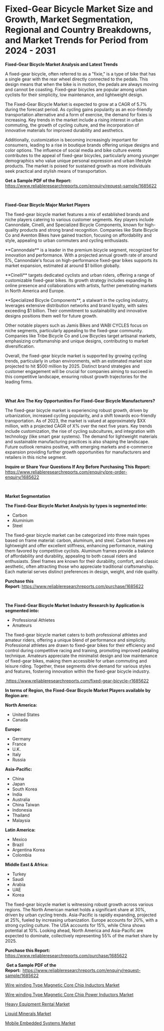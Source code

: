 <p><h1>Fixed-Gear Bicycle Market Size and Growth, Market Segmentation, Regional and Country Breakdowns, and Market Trends for Period from 2024 -  2031</h1></p><p><strong>Fixed-Gear Bicycle Market Analysis and Latest Trends</strong></p>
<p><p>A fixed-gear bicycle, often referred to as a "fixie," is a type of bike that has a single gear with the rear wheel directly connected to the pedals. This design means that when the bike is in motion, the pedals are always moving and cannot be coasting. Fixed-gear bicycles are popular among urban cyclists for their simplicity, low maintenance, and lightweight design. </p><p>The Fixed-Gear Bicycle Market is expected to grow at a CAGR of 5.7% during the forecast period. As cycling gains popularity as an eco-friendly transportation alternative and a form of exercise, the demand for fixies is increasing. Key trends in the market include a rising interest in urban commuting, the growth of cycling culture, and the incorporation of innovative materials for improved durability and aesthetics. </p><p>Additionally, customization is becoming increasingly important for consumers, leading to a rise in boutique brands offering unique designs and color options. The influence of social media and bike culture events contributes to the appeal of fixed-gear bicycles, particularly among younger demographics who value unique personal expression and urban lifestyle products. The market is poised for sustained growth as more individuals seek practical and stylish means of transportation.</p></p>
<p><strong>Get a Sample PDF of the Report:&nbsp;</strong> <a href="https://www.reliableresearchreports.com/enquiry/request-sample/1685622?utm_campaign=12&utm_medium=2&utm_source=Github&utm_content=ia&utm_term=06102024&utm_id=fixed-gear-bicycle">https://www.reliableresearchreports.com/enquiry/request-sample/1685622</a></p>
<p>&nbsp;</p>
<p><strong>Fixed-Gear Bicycle Major Market Players</strong></p>
<p><p>The fixed-gear bicycle market features a mix of established brands and niche players catering to various customer segments. Key players include Cannondale, Cinelli, and Specialized Bicycle Components, known for high-quality products and strong brand recognition. Companies like State Bicycle Co and Aventon Bikes have gained traction, focusing on affordability and style, appealing to urban commuters and cycling enthusiasts.</p><p>**Cannondale** is a leader in the premium bicycle segment, recognized for innovation and performance. With a projected annual growth rate of around 5%, Cannondale's focus on high-performance fixed-gear bikes supports its market expansion, estimated at around $1 billion globally.</p><p>**Cinelli** targets dedicated cyclists and urban riders, offering a range of customizable fixed-gear bikes. Its growth strategy includes expanding its online presence and collaborations with artists, further penetrating markets in North America and Europe.</p><p>**Specialized Bicycle Components**, a stalwart in the cycling industry, leverages extensive distribution networks and brand loyalty, with sales exceeding $1 billion. Their commitment to sustainability and innovative designs positions them well for future growth.</p><p>Other notable players such as Jamis Bikes and WABI CYCLES focus on niche segments, particularly appealing to the fixed-gear community. Companies like Tribe Bicycle Co and Low Bicycles target artisanal markets, emphasizing craftsmanship and unique designs, contributing to market diversification.</p><p>Overall, the fixed-gear bicycle market is supported by growing cycling trends, particularly in urban environments, with an estimated market size projected to hit $500 million by 2025. Distinct brand strategies and customer engagement will be crucial for companies aiming to succeed in this competitive landscape, ensuring robust growth trajectories for the leading firms.</p></p>
<p>&nbsp;</p>
<p><strong>What Are The Key Opportunities For Fixed-Gear Bicycle Manufacturers?</strong></p>
<p><p>The fixed-gear bicycle market is experiencing robust growth, driven by urbanization, increased cycling popularity, and a shift towards eco-friendly transportation. As of 2023, the market is valued at approximately $XX million, with a projected CAGR of X% over the next five years. Key trends include customization, the rise of cycling subcultures, and integration with technology (like smart gear systems). The demand for lightweight materials and sustainable manufacturing practices is also shaping the landscape. Future outlook remains positive, with emerging markets and e-commerce expansion providing further growth opportunities for manufacturers and retailers in this niche segment.</p></p>
<p><strong>Inquire or Share Your Questions If Any Before Purchasing This Report:</strong> <a href="https://www.reliableresearchreports.com/enquiry/pre-order-enquiry/1685622?utm_campaign=12&utm_medium=2&utm_source=Github&utm_content=ia&utm_term=06102024&utm_id=fixed-gear-bicycle">https://www.reliableresearchreports.com/enquiry/pre-order-enquiry/1685622</a></p>
<p>&nbsp;</p>
<p><strong>Market Segmentation</strong></p>
<p><strong>The Fixed-Gear Bicycle Market Analysis by types is segmented into:</strong></p>
<p><ul><li>Carbon</li><li>Aluminium</li><li>Steel</li></ul></p>
<p><p>The fixed-gear bicycle market can be categorized into three main types based on frame material: carbon, aluminum, and steel. Carbon frames are lightweight and offer excellent stiffness, enhancing performance, making them favored by competitive cyclists. Aluminum frames provide a balance of affordability and durability, appealing to both casual riders and enthusiasts. Steel frames are known for their durability, comfort, and classic aesthetic, often attracting those who appreciate traditional craftsmanship. Each material serves distinct preferences in design, weight, and ride quality.</p></p>
<p><strong>Purchase this Report:&nbsp;</strong><a href="https://www.reliableresearchreports.com/purchase/1685622?utm_campaign=12&utm_medium=2&utm_source=Github&utm_content=ia&utm_term=06102024&utm_id=fixed-gear-bicycle">https://www.reliableresearchreports.com/purchase/1685622</a></p>
<p>&nbsp;</p>
<p><strong>The Fixed-Gear Bicycle Market Industry Research by Application is segmented into:</strong></p>
<p><ul><li>Professional Athletes</li><li>Amateurs</li></ul></p>
<p><p>The fixed-gear bicycle market caters to both professional athletes and amateur riders, offering a unique blend of performance and simplicity. Professional athletes are drawn to fixed-gear bikes for their efficiency and control during competitive racing and training, promoting improved pedaling technique. Amateurs appreciate the minimalist design and low maintenance of fixed-gear bikes, making them accessible for urban commuting and leisure riding. Together, these segments drive demand for various styles and features, fostering innovation within the fixed-gear bicycle industry.</p></p>
<p><a href="https://www.reliableresearchreports.com/fixed-gear-bicycle-r1685622?utm_campaign=12&utm_medium=2&utm_source=Github&utm_content=ia&utm_term=06102024&utm_id=fixed-gear-bicycle">&nbsp;https://www.reliableresearchreports.com/fixed-gear-bicycle-r1685622</a></p>
<p><strong>In terms of Region, the Fixed-Gear Bicycle Market Players available by Region are:</strong></p>
<p>
    <p> <strong> North America: </strong>
        <ul>
            <li>United States</li>
            <li>Canada</li>
        </ul>
        </p> 
    <p> <strong> Europe: </strong>
        <ul>
            <li>Germany</li>
            <li>France</li>
            <li>U.K.</li>
            <li>Italy</li>
            <li>Russia</li>
        </ul>
        </p> 
    <p> <strong> Asia-Pacific: </strong>
        <ul>
            <li>China</li>
            <li>Japan</li>
            <li>South Korea</li>
            <li>India</li>
            <li>Australia</li>
            <li>China Taiwan</li>
            <li>Indonesia</li>
            <li>Thailand</li>
            <li>Malaysia</li>
        </ul>
        </p> 
    <p> <strong> Latin America: </strong>
        <ul>
            <li>Mexico</li>
            <li>Brazil</li>
            <li>Argentina Korea</li>
            <li>Colombia</li>
        </ul>
        </p> 
    <p> <strong> Middle East & Africa: </strong>
        <ul>
            <li>Turkey</li>
            <li>Saudi</li>
            <li>Arabia</li>
            <li>UAE</li>
            <li>Korea</li>
        </ul>
    </p>
    </p>
<p><p>The fixed-gear bicycle market is witnessing robust growth across various regions. The North American market holds a significant share at 30%, driven by urban cycling trends. Asia-Pacific is rapidly expanding, projected at 25%, fueled by increasing urbanization. Europe accounts for 20%, with a strong cycling culture. The USA accounts for 15%, while China shows potential at 10%. Looking ahead, North America and Asia-Pacific are expected to dominate, collectively representing 55% of the market share by 2025.</p></p>
<p><strong>Purchase this Report: </strong><a href="https://www.reliableresearchreports.com/purchase/1685622?utm_campaign=12&utm_medium=2&utm_source=Github&utm_content=ia&utm_term=06102024&utm_id=fixed-gear-bicycle">https://www.reliableresearchreports.com/purchase/1685622</a></p>
<p>&nbsp;<strong>Get a Sample PDF of the Report:&nbsp;&nbsp;</strong><a href="https://www.reliableresearchreports.com/enquiry/request-sample/1685622?utm_campaign=12&utm_medium=2&utm_source=Github&utm_content=ia&utm_term=06102024&utm_id=fixed-gear-bicycle">https://www.reliableresearchreports.com/enquiry/request-sample/1685622</a></p>
<p><strong></strong></p>
<p><p><a href="https://issuu.com/reportprime-2/docs/wire-winding-type-magnetic-core-chi_3ce36ca3faf8e1?utm_campaign=12&utm_medium=2&utm_source=Github&utm_content=ia&utm_term=06102024&utm_id=fixed-gear-bicycle">Wire winding Type Magnetic Core Chip Inductors Market</a></p><p><a href="https://issuu.com/reportprime-2/docs/wire-winding-type-magnetic-core-chi_a0da0ae1dc640e?utm_campaign=12&utm_medium=2&utm_source=Github&utm_content=ia&utm_term=06102024&utm_id=fixed-gear-bicycle">Wire winding Type Magnetic Core Chip Power Inductors Market</a></p><p><a href="https://github.com/AbbasMahmud554/Market-Research-Report-List-1/blob/main/heavy-equipment-rental-market.md?utm_campaign=12&utm_medium=2&utm_source=Github&utm_content=ia&utm_term=06102024&utm_id=fixed-gear-bicycle">Heavy Equipment Rental Market</a></p><p><a href="https://www.linkedin.com/pulse/liquid-minerals-market-essentials-key-players-demand-drivers-roi-e60ge?utm_campaign=12&utm_medium=2&utm_source=Github&utm_content=ia&utm_term=06102024&utm_id=fixed-gear-bicycle">Liquid Minerals Market</a></p><p><a href="https://www.linkedin.com/pulse/mobile-embedded-systems-market-global-insights-sales-trends-nyite?utm_campaign=12&utm_medium=2&utm_source=Github&utm_content=ia&utm_term=06102024&utm_id=fixed-gear-bicycle">Mobile Embedded Systems Market</a></p></p>